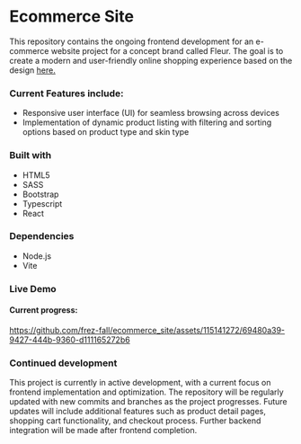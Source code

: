 # Ecommerce Site

This repository contains the ongoing frontend development for an e-commerce website project for a concept brand called Fleur. The goal is to create a modern and user-friendly online shopping experience based on the design [here.](https://www.behance.net/gallery/171132089/Fleur-Skincare-Website)


### Current Features include:

- Responsive user interface (UI) for seamless browsing across devices
- Implementation of dynamic product listing with filtering and sorting options based on product type and skin type

### Built with

- HTML5
- SASS
- Bootstrap
- Typescript
- React

### Dependencies

- Node.js
- Vite

### Live Demo

#### Current progress: 

https://github.com/frez-fall/ecommerce_site/assets/115141272/69480a39-9427-444b-9360-d111165272b6



### Continued development

This project is currently in active development, with a current focus on frontend implementation and optimization. The repository will be regularly updated with new commits and branches as the project progresses. Future updates will include additional features such as product detail pages, shopping cart functionality, and checkout process. Further backend integration will be made after frontend completion.
